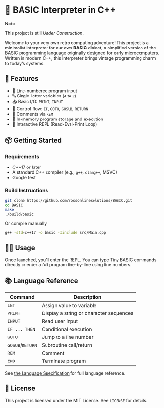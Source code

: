 # 🧮 BASIC Interpreter in C++

> [!NOTE]
> This project is still *Under Construction*.

Welcome to your very own retro computing adventure! This project is a minimalist interpreter for our own **BASIC** dialect, a simplified version of the BASIC programming language originally designed for early microcomputers. Written in modern C++, this interpreter brings vintage programming charm to today's systems.

## 🚀 Features

- 📝 Line-numbered program input
- 🔤 Single-letter variables (`A` to `Z`)
- 📤 Basic I/O: `PRINT`, `INPUT`
- 🔁 Control flow: `IF`, `GOTO`, `GOSUB`, `RETURN`
- 💬 Comments via `REM`
- 🧠 In-memory program storage and execution
- 🧪 Interactive REPL (Read-Eval-Print Loop)

## 📦 Getting Started

### Requirements

- C++17 or later
- A standard C++ compiler (e.g., `g++`, `clang++`, MSVC)
- Google test

### Build Instructions

```bash
git clone https://github.com/rossonlinesolutions/BASIC.git
cd BASIC
make
./build/basic
```

Or compile manually:

```bash
g++ -std=c++17 -o basic -Iinclude src/Main.cpp
```


## 🧑‍💻 Usage

Once launched, you'll enter the REPL. You can type Tiny BASIC commands directly or enter a full program line-by-line using line numbers.

## 📚 Language Reference

| Command     | Description                             |
|-------------|-----------------------------------------|
| `LET`       | Assign value to variable                |
| `PRINT`     | Display a string or character sequences |
| `INPUT`     | Read user input                         |
| `IF ... THEN` | Conditional execution                 |
| `GOTO`      | Jump to a line number                   |
| `GOSUB`/`RETURN` | Subroutine call/return             |
| `REM`       | Comment                                 |
| `END`       | Terminate program                       |

See [the Language Specification](./Documentation/specification/01-Introduction-and-scope.md) for full language reference.


## 📜 License

This project is licensed under the MIT License. See `LICENSE` for details.
